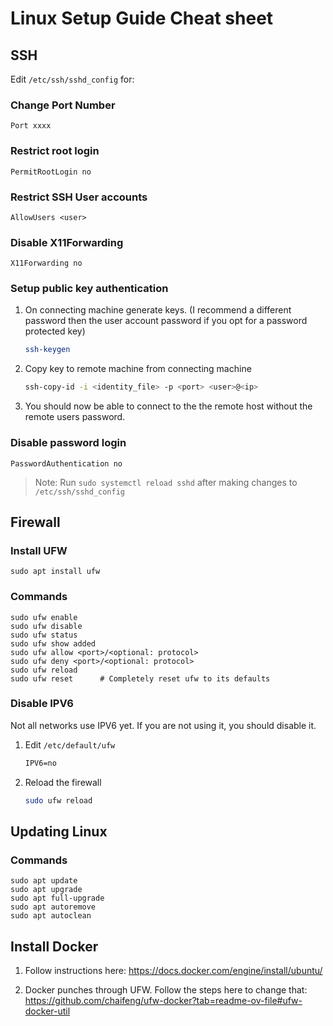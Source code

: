 # Linux Setup Guide Cheat sheet

## SSH

Edit `/etc/ssh/sshd_config` for:

### Change Port Number
```
Port xxxx
```

### Restrict root login
```
PermitRootLogin no
```

### Restrict SSH User accounts
```
AllowUsers <user>
```

### Disable X11Forwarding
```
X11Forwarding no
```

### Setup public key authentication
1. On connecting machine generate keys. (I recommend a different password then the user account password if you opt for a password protected key)
	```bash
	ssh-keygen
	```
2. Copy key to remote machine from connecting machine
	```bash
	ssh-copy-id -i <identity_file> -p <port> <user>@<ip> 
	```
3. You should now be able to connect to the the remote host without the remote users password.


### Disable password login
```
PasswordAuthentication no
```


> Note: Run `sudo systemctl reload sshd` after making changes to `/etc/ssh/sshd_config`


## Firewall

### Install UFW
    sudo apt install ufw


### Commands
    sudo ufw enable
    sudo ufw disable
    sudo ufw status
    sudo ufw show added
    sudo ufw allow <port>/<optional: protocol>
    sudo ufw deny <port>/<optional: protocol>
    sudo ufw reload
    sudo ufw reset      # Completely reset ufw to its defaults

### Disable IPV6
Not all networks use IPV6 yet. If you are not using it, you should disable it.

1. Edit `/etc/default/ufw`
    ```txt
    IPV6=no
    ```
2. Reload the firewall
    ```bash
    sudo ufw reload
    ```

## Updating Linux

### Commands
	sudo apt update
	sudo apt upgrade
	sudo apt full-upgrade
	sudo apt autoremove
	sudo apt autoclean

## Install Docker

1. Follow instructions here: https://docs.docker.com/engine/install/ubuntu/

2. Docker punches through UFW. Follow the steps here to change that: https://github.com/chaifeng/ufw-docker?tab=readme-ov-file#ufw-docker-util

